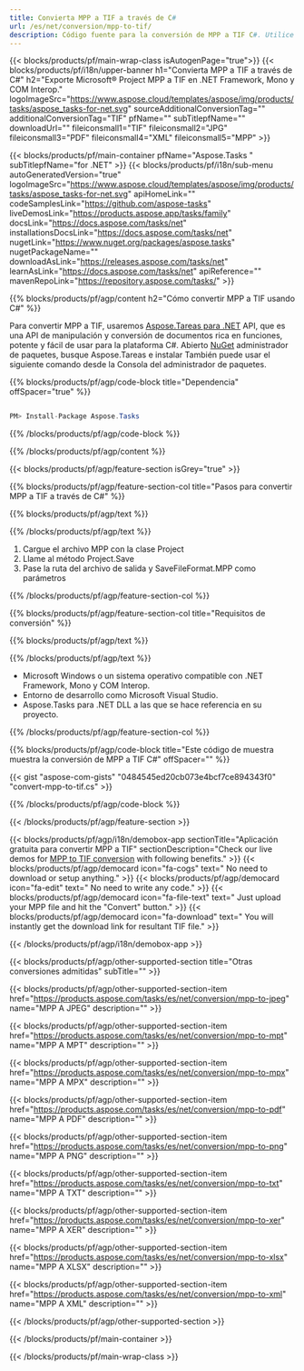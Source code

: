 ```yaml
---
title: Convierta MPP a TIF a través de C# 
url: /es/net/conversion/mpp-to-tif/ 
description: Código fuente para la conversión de MPP a TIF C#. Utilice el código de ejemplo de API para la conversión de archivos MPP por lotes a TIF dentro de VB.NET Asp.NET o cualquier aplicación basada en .NET.
---
```


{{< blocks/products/pf/main-wrap-class isAutogenPage="true">}}
{{< blocks/products/pf/i18n/upper-banner h1="Convierta MPP a TIF a través de C#" h2="Exporte Microsoft® Project MPP a TIF en .NET Framework, Mono y COM Interop." logoImageSrc="https://www.aspose.cloud/templates/aspose/img/products/tasks/aspose_tasks-for-net.svg" sourceAdditionalConversionTag="" additionalConversionTag="TIF" pfName="" subTitlepfName="" downloadUrl="" fileiconsmall1="TIF" fileiconsmall2="JPG" fileiconsmall3="PDF" fileiconsmall4="XML" fileiconsmall5="MPP" >}}

{{< blocks/products/pf/main-container pfName="Aspose.Tasks " subTitlepfName="for .NET" >}}
{{< blocks/products/pf/i18n/sub-menu autoGeneratedVersion="true" logoImageSrc="https://www.aspose.cloud/templates/aspose/img/products/tasks/aspose_tasks-for-net.svg" apiHomeLink="" codeSamplesLink="https://github.com/aspose-tasks" liveDemosLink="https://products.aspose.app/tasks/family" docsLink="https://docs.aspose.com/tasks/net" installationsDocsLink="https://docs.aspose.com/tasks/net" nugetLink="https://www.nuget.org/packages/aspose.tasks" nugetPackageName="" downloadAsLink="https://releases.aspose.com/tasks/net" learnAsLink="https://docs.aspose.com/tasks/net" apiReference="" mavenRepoLink="https://repository.aspose.com/tasks/" >}}

{{% blocks/products/pf/agp/content h2="Cómo convertir MPP a TIF usando C#" %}}

Para convertir MPP a TIF, usaremos
 [Aspose.Tareas para .NET](https://products.aspose.com/tasks/net)
 API, que es una API de manipulación y conversión de documentos rica en funciones, potente y fácil de usar para la plataforma C#. Abierto
 [NuGet](https://www.nuget.org/packages/aspose.tasks)
 administrador de paquetes, busque
 Aspose.Tareas
 e instalar También puede usar el siguiente comando desde la Consola del administrador de paquetes.

{{% blocks/products/pf/agp/code-block title="Dependencia" offSpacer="true" %}}

```cs

PM> Install-Package Aspose.Tasks

```

{{% /blocks/products/pf/agp/code-block %}}

{{% /blocks/products/pf/agp/content %}}

{{< blocks/products/pf/agp/feature-section isGrey="true" >}}

{{% blocks/products/pf/agp/feature-section-col title="Pasos para convertir MPP a TIF a través de C#" %}}

{{% blocks/products/pf/agp/text %}}

{{% /blocks/products/pf/agp/text %}}

1. Cargue el archivo MPP con la clase Project
1. Llame al método Project.Save
1. Pase la ruta del archivo de salida y SaveFileFormat.MPP como parámetros

{{% /blocks/products/pf/agp/feature-section-col %}}

{{% blocks/products/pf/agp/feature-section-col title="Requisitos de conversión" %}}

{{% blocks/products/pf/agp/text %}}

{{% /blocks/products/pf/agp/text %}}

- Microsoft Windows o un sistema operativo compatible con .NET Framework, Mono y COM Interop.
- Entorno de desarrollo como Microsoft Visual Studio.
- Aspose.Tasks para .NET DLL a las que se hace referencia en su proyecto.

{{% /blocks/products/pf/agp/feature-section-col %}}

{{% blocks/products/pf/agp/code-block title="Este código de muestra muestra la conversión de MPP a TIF C#" offSpacer="" %}}

{{< gist "aspose-com-gists" "0484545ed20cb073e4bcf7ce894343f0" "convert-mpp-to-tif.cs" >}}

{{% /blocks/products/pf/agp/code-block %}}

{{< /blocks/products/pf/agp/feature-section >}}

<!-- aboutfile Starts -->

{{< blocks/products/pf/agp/i18n/demobox-app sectionTitle="Aplicación gratuita para convertir MPP a TIF" sectionDescription="Check our live demos for [MPP to TIF conversion](https://products.aspose.app/tasks/conversion/mpp-to-tif) with following benefits." >}}
        {{< blocks/products/pf/agp/democard icon="fa-cogs" text=" No need to download or setup anything." >}}
        {{< blocks/products/pf/agp/democard icon="fa-edit" text=" No need to write any code." >}}
        {{< blocks/products/pf/agp/democard icon="fa-file-text" text=" Just upload your MPP file and hit the \"Convert\" button." >}}
        {{< blocks/products/pf/agp/democard icon="fa-download" text=" You will instantly get the download link for resultant TIF file." >}}

{{< /blocks/products/pf/agp/i18n/demobox-app >}}

<!-- aboutfile Ends -->

{{< blocks/products/pf/agp/other-supported-section title="Otras conversiones admitidas" subTitle="" >}}

{{< blocks/products/pf/agp/other-supported-section-item href="https://products.aspose.com/tasks/es/net/conversion/mpp-to-jpeg" name="MPP A JPEG" description="" >}}

{{< blocks/products/pf/agp/other-supported-section-item href="https://products.aspose.com/tasks/es/net/conversion/mpp-to-mpt" name="MPP A MPT" description="" >}}

{{< blocks/products/pf/agp/other-supported-section-item href="https://products.aspose.com/tasks/es/net/conversion/mpp-to-mpx" name="MPP A MPX" description="" >}}

{{< blocks/products/pf/agp/other-supported-section-item href="https://products.aspose.com/tasks/es/net/conversion/mpp-to-pdf" name="MPP A PDF" description="" >}}

{{< blocks/products/pf/agp/other-supported-section-item href="https://products.aspose.com/tasks/es/net/conversion/mpp-to-png" name="MPP A PNG" description="" >}}

{{< blocks/products/pf/agp/other-supported-section-item href="https://products.aspose.com/tasks/es/net/conversion/mpp-to-txt" name="MPP A TXT" description="" >}}

{{< blocks/products/pf/agp/other-supported-section-item href="https://products.aspose.com/tasks/es/net/conversion/mpp-to-xer" name="MPP A XER" description="" >}}

{{< blocks/products/pf/agp/other-supported-section-item href="https://products.aspose.com/tasks/es/net/conversion/mpp-to-xlsx" name="MPP A XLSX" description="" >}}

{{< blocks/products/pf/agp/other-supported-section-item href="https://products.aspose.com/tasks/es/net/conversion/mpp-to-xml" name="MPP A XML" description="" >}}



{{< /blocks/products/pf/agp/other-supported-section >}}

{{< /blocks/products/pf/main-container >}}
    
{{< /blocks/products/pf/main-wrap-class >}}